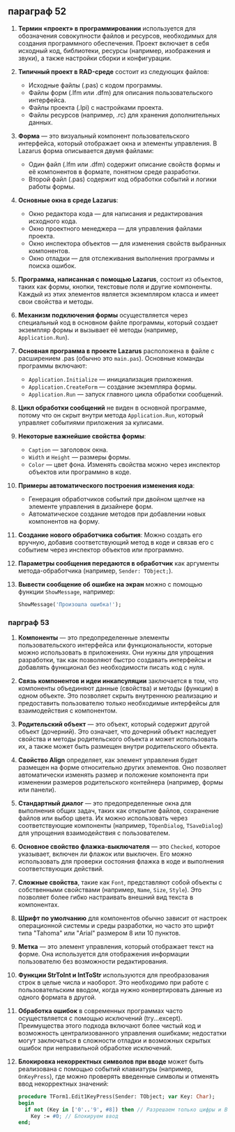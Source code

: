## параграф 52
1. **Термин «проект» в программировании** используется для обозначения совокупности файлов и ресурсов, необходимых для создания программного обеспечения. Проект включает в себя исходный код, библиотеки, ресурсы (например, изображения и звуки), а также настройки сборки и конфигурации.

2. **Типичный проект в RAD-среде** состоит из следующих файлов:
   - Исходные файлы (.pas) с кодом программы.
   - Файлы форм (.lfm или .dfm) для описания пользовательского интерфейса.
   - Файлы проекта (.lpi) с настройками проекта.
   - Файлы ресурсов (например, .rc) для хранения дополнительных данных.

3. **Форма** — это визуальный компонент пользовательского интерфейса, который отображает окна и элементы управления. В Lazarus форма описывается двумя файлами: 
   - Один файл (.lfm или .dfm) содержит описание свойств формы и её компонентов в формате, понятном среде разработки.
   - Второй файл (.pas) содержит код обработки событий и логики работы формы.

4. **Основные окна в среде Lazarus**:
   - Окно редактора кода — для написания и редактирования исходного кода.
   - Окно проектного менеджера — для управления файлами проекта.
   - Окно инспектора объектов — для изменения свойств выбранных компонентов.
   - Окно отладки — для отслеживания выполнения программы и поиска ошибок.

5. **Программа, написанная с помощью Lazarus**, состоит из объектов, таких как формы, кнопки, текстовые поля и другие компоненты. Каждый из этих элементов является экземпляром класса и имеет свои свойства и методы.

6. **Механизм подключения формы** осуществляется через специальный код в основном файле программы, который создает экземпляр формы и вызывает её методы (например, `Application.Run`).

7. **Основная программа в проекте Lazarus** расположена в файле с расширением .pas (обычно это `main.pas`). Основные команды программы включают:
   - `Application.Initialize` — инициализация приложения.
   - `Application.CreateForm` — создание экземпляра формы.
   - `Application.Run` — запуск главного цикла обработки сообщений.

8. **Цикл обработки сообщений** не виден в основной программе, потому что он скрыт внутри метода `Application.Run`, который управляет событиями приложения за кулисами.

9. **Некоторые важнейшие свойства формы**:
   - `Caption` — заголовок окна.
   - `Width` и `Height` — размеры формы.
   - `Color` — цвет фона.
   Изменять свойства можно через инспектор объектов или программно в коде.

10. **Примеры автоматического построения изменения кода**: 
    - Генерация обработчиков событий при двойном щелчке на элементе управления в дизайнере форм.
    - Автоматическое создание методов при добавлении новых компонентов на форму.

11. **Создание нового обработчика события**: 
    Можно создать его вручную, добавив соответствующий метод в коде и связав его с событием через инспектор объектов или программно.

12. **Параметры сообщения передаются в обработчик** как аргументы метода-обработчика (например, `Sender: TObject;`).

13. **Вывести сообщение об ошибке на экран** можно с помощью функции `ShowMessage`, например: 
    ```pascal
    ShowMessage('Произошла ошибка!');
    ```



### парграф 53
1. **Компоненты** — это предопределенные элементы пользовательского интерфейса или функциональности, которые можно использовать в приложениях. Они нужны для упрощения разработки, так как позволяют быстро создавать интерфейсы и добавлять функционал без необходимости писать код с нуля.

2. **Связь компонентов и идеи инкапсуляции** заключается в том, что компоненты объединяют данные (свойства) и методы (функции) в одном объекте. Это позволяет скрыть внутреннюю реализацию и предоставить пользователю только необходимые интерфейсы для взаимодействия с компонентом.

3. **Родительский объект** — это объект, который содержит другой объект (дочерний). Это означает, что дочерний объект наследует свойства и методы родительского объекта и может использовать их, а также может быть размещен внутри родительского объекта.

4. **Свойство Align** определяет, как элемент управления будет размещен на форме относительно других элементов. Оно позволяет автоматически изменять размер и положение компонента при изменении размеров родительского контейнера (например, формы или панели).

5. **Стандартный диалог** — это предопределенные окна для выполнения общих задач, таких как открытие файлов, сохранение файлов или выбор цвета. Их можно использовать через соответствующие компоненты (например, `TOpenDialog`, `TSaveDialog`) для упрощения взаимодействия с пользователем.

6. **Основное свойство флажка-выключателя** — это `Checked`, которое указывает, включен ли флажок или выключен. Его можно использовать для проверки состояния флажка в коде и выполнения соответствующих действий.

7. **Сложные свойства**, такие как `Font`, представляют собой объекты с собственными свойствами (например, `Name`, `Size`, `Style`). Это позволяет более гибко настраивать внешний вид текста в компонентах.

8. **Шрифт по умолчанию** для компонентов обычно зависит от настроек операционной системы и среды разработки, но часто это шрифт типа "Tahoma" или "Arial" размером 8 или 10 пунктов.

9. **Метка** — это элемент управления, который отображает текст на форме. Она используется для отображения информации пользователю без возможности редактирования.

10. **Функции StrToInt и IntToStr** используются для преобразования строк в целые числа и наоборот. Это необходимо при работе с пользовательским вводом, когда нужно конвертировать данные из одного формата в другой.

11. **Обработка ошибок** в современных программах часто осуществляется с помощью исключений (try...except). Преимущества этого подхода включают более чистый код и возможность централизованного управления ошибками; недостатки могут заключаться в сложности отладки и возможных скрытых ошибок при неправильной обработке исключений.

12. **Блокировка некорректных символов при вводе** может быть реализована с помощью событий клавиатуры (например, `OnKeyPress`), где можно проверять введенные символы и отменять ввод некорректных значений:
    ```pascal
    procedure TForm1.Edit1KeyPress(Sender: TObject; var Key: Char);
    begin
      if not (Key in ['0'..'9', #8]) then // Разрешаем только цифры и Backspace
        Key := #0; // Блокируем ввод
    end;
    ```
